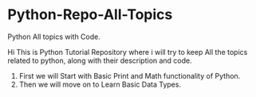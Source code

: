 # Python-Repo-All-Topics
 Python All topics with Code.


Hi This is Python Tutorial Repository where i will try to keep All the topics related to python, along with their description and code. 

1. First we will Start with Basic Print and Math functionality of Python.
2. Then we will move on to Learn Basic Data Types. 

